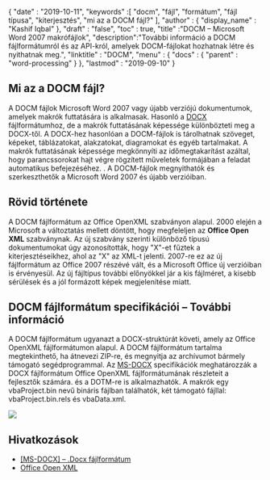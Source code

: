 {
  "date" : "2019-10-11",
  "keywords" :[ "docm", "fájl", "formátum", "fájl típusa", "kiterjesztés", "mi az a DOCM fájl?" ],
  "author" : {
    "display_name" : "Kashif Iqbal"
},
  "draft" : "false",
  "toc" : true,
  "title" :"DOCM – Microsoft Word 2007 makrófájlok",
  "description":"További információ a DOCM fájlformátumról és az API-król, amelyek DOCM-fájlokat hozhatnak létre és nyithatnak meg.",
  "linktitle" : "DOCM",
  "menu" : {
    "docs" : {
      "parent" : "word-processing"
}
},
  "lastmod" : "2019-09-10"
}

## Mi az a DOCM fájl?

A DOCM fájlok Microsoft Word 2007 vagy újabb verziójú dokumentumok, amelyek makrók futtatására is alkalmasak. Hasonló a [DOCX](https://docs.fileformat.com/Word%20Processing/DOCX/) fájlformátumhoz, de a makrók futtatásának képessége különbözteti meg a DOCX-től. A DOCX-hez hasonlóan a DOCM-fájlok is tárolhatnak szöveget, képeket, táblázatokat, alakzatokat, diagramokat és egyéb tartalmakat. A makrók futtatásának képessége megkönnyíti az időmegtakarítást azáltal, hogy parancssorokat hajt végre rögzített műveletek formájában a feladat automatikus befejezéséhez. . A DOCM-fájlok megnyithatók és szerkeszthetők a Microsoft Word 2007 és újabb verzióiban.

## Rövid története

A DOCM fájlformátum az Office OpenXML szabványon alapul. 2000 elején a Microsoft a változtatás mellett döntött, hogy megfeleljen az **Office Open XML** szabványnak. Az új szabvány szerinti különböző típusú dokumentumokat úgy azonosították, hogy "X"-et fűztek a kiterjesztéseikhez, ahol az "X" az XML-t jelenti. 2007-re ez az új fájlformátum az Office 2007 részévé vált, és a Microsoft Office új verzióiban is érvényesül. Az új fájltípus további előnyökkel jár a kis fájlméret, a kisebb sérülések és a jól formázott képek megjelenítése miatt.

## DOCM fájlformátum specifikációi – További információ

A DOCM fájlformátum ugyanazt a DOCX-struktúrát követi, amely az Office OpenXML fájlformátumon alapul. A DOCM fájlformátum tartalma megtekinthető, ha átnevezi ZIP-re, és megnyitja az archívumot bármely támogató segédprogrammal. Az [MS-DOCX](https://msdn.microsoft.com/en-us/library/dd773189(v#office.12).aspx) specifikációk meghatározzák a DOCX fájlformátum Office OpenXML fájlformátumának részleteit a fejlesztők számára. és a DOTM-re is alkalmazhatók. A makrók egy vbaProject.bin nevű bináris fájlban találhatók, két támogató fájllal: vbaProject.bin.rels és vbaData.xml.

![](https://social.technet.microsoft.com/Forums/getfile/331363)

## Hivatkozások

* [[MS-DOCX] – .Docx fájlformátum](https://msdn.microsoft.com/en-us/library/dd773189(v#office.12).aspx)
* [Office Open XML](http://officeopenxml.com/)

